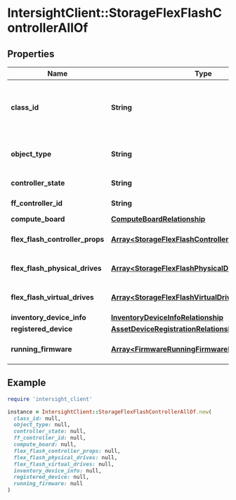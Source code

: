 # IntersightClient::StorageFlexFlashControllerAllOf

## Properties

| Name | Type | Description | Notes |
| ---- | ---- | ----------- | ----- |
| **class_id** | **String** | The fully-qualified name of the instantiated, concrete type. This property is used as a discriminator to identify the type of the payload when marshaling and unmarshaling data. | [default to &#39;storage.FlexFlashController&#39;] |
| **object_type** | **String** | The fully-qualified name of the instantiated, concrete type. The value should be the same as the &#39;ClassId&#39; property. | [default to &#39;storage.FlexFlashController&#39;] |
| **controller_state** | **String** | State of the Flex Flash Storage Controller. | [optional][readonly] |
| **ff_controller_id** | **String** | Identifier for the Flex Flash Storage Controller. | [optional][readonly] |
| **compute_board** | [**ComputeBoardRelationship**](ComputeBoardRelationship.md) |  | [optional] |
| **flex_flash_controller_props** | [**Array&lt;StorageFlexFlashControllerPropsRelationship&gt;**](StorageFlexFlashControllerPropsRelationship.md) | An array of relationships to storageFlexFlashControllerProps resources. | [optional][readonly] |
| **flex_flash_physical_drives** | [**Array&lt;StorageFlexFlashPhysicalDriveRelationship&gt;**](StorageFlexFlashPhysicalDriveRelationship.md) | An array of relationships to storageFlexFlashPhysicalDrive resources. | [optional][readonly] |
| **flex_flash_virtual_drives** | [**Array&lt;StorageFlexFlashVirtualDriveRelationship&gt;**](StorageFlexFlashVirtualDriveRelationship.md) | An array of relationships to storageFlexFlashVirtualDrive resources. | [optional][readonly] |
| **inventory_device_info** | [**InventoryDeviceInfoRelationship**](InventoryDeviceInfoRelationship.md) |  | [optional] |
| **registered_device** | [**AssetDeviceRegistrationRelationship**](AssetDeviceRegistrationRelationship.md) |  | [optional] |
| **running_firmware** | [**Array&lt;FirmwareRunningFirmwareRelationship&gt;**](FirmwareRunningFirmwareRelationship.md) | An array of relationships to firmwareRunningFirmware resources. | [optional][readonly] |

## Example

```ruby
require 'intersight_client'

instance = IntersightClient::StorageFlexFlashControllerAllOf.new(
  class_id: null,
  object_type: null,
  controller_state: null,
  ff_controller_id: null,
  compute_board: null,
  flex_flash_controller_props: null,
  flex_flash_physical_drives: null,
  flex_flash_virtual_drives: null,
  inventory_device_info: null,
  registered_device: null,
  running_firmware: null
)
```

